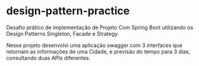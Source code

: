 # design-pattern-practice
Desafio prático de implementação de Projeto Com Spring Boot utilizando os Design Patterns Singleton, Facade e Strategy.

Nesse projeto desenvolvi uma aplicação swagger com 3 interfaces que retornam as informações de uma Cidade, e previsão do tempo para 3 dias, consultando duas APIs diferentes.
